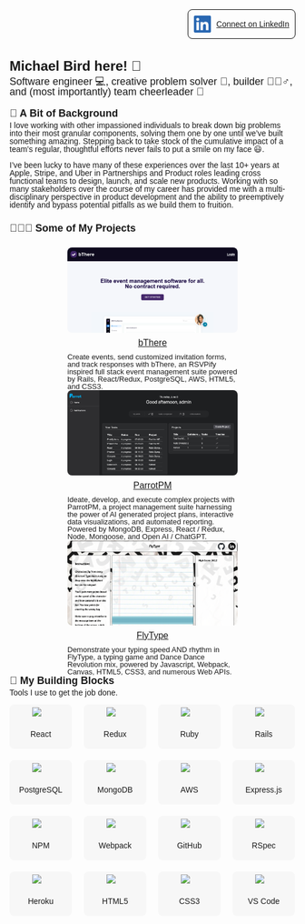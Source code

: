 <!DOCTYPE html>
<html>
<head>
</head>
<body style="font-family: 'Helvetica', Arial, sans-serif; line-height: 1;">
    <div style="display: flex;">
        <div style="display: flex; flex-direction: row-reverse; gap: 10px; padding-bottom: 30px; width: 100%; align-items: center;">
            <a href="https://www.linkedin.com/in/mibird/" target="_blank" style="display: flex; align-items: center; gap: 10px; padding: 10px; border: solid black 1px; border-radius: 8px;">
                <img src="./assets/images/li-bug.png" style="height: 30px;">
                Connect on LinkedIn
            </a>
        </div>
    </div>
    <div style="font-size: x-large; line-height: 1.5; font-weight: 600;">
        Michael Bird here! 🦅
    </div>
    <div style="font-size: large; padding-bottom: 20px;">
        Software engineer 💻, creative problem solver 🧩, builder 👷🏼‍♂️, and (most importantly) team cheerleader 📣
    </div>
    <div style="font-size: large; padding-bottom: 5px; font-weight: 600;">
        🔎 A Bit of Background
    </div>
    <div style="padding-bottom: 25px;">
        I love working with other impassioned individuals to break down big problems into their most granular components, solving them one by one until we’ve built something amazing. Stepping back to take stock of the cumulative impact of a team’s regular, thoughtful efforts never fails to put a smile on my face 😃.
        <br/><br/>
        I’ve been lucky to have many of these experiences over the last 10+ years at Apple, Stripe, and Uber in Partnerships and Product roles leading cross functional teams to design, launch, and scale new products. Working with so many stakeholders over the course of my career has provided me with a multi-disciplinary perspective in product development and the ability to preemptively identify and bypass potential pitfalls as we build them to fruition. 
    </div>
    <div style="font-size: large; padding-bottom: 5px; font-weight: 600;">
        👨🏻‍🎨 Some of My Projects
    </div>
    <div style="padding-top: 20px; display: grid; grid-template-columns: repeat(auto-fit, minmax(300px, 1fr)); align-items: top; justify-items: center;">
        <div style="display: flex; flex-direction: column; width: 300px; gap: 10px;">
            <div style="height: 150px; overflow: hidden; border-radius: 8px;">
                <img src="./assets/images/bThere.png" style="width: 300px;">
            </div>
            <a href="https://b-there.herokuapp.com/" target="_blank" style="font-size: medium; text-align: center;">bThere</a>
            <div style="font-size: small;">Create events, send customized invitation forms, and track responses with bThere, an RSVPify inspired full stack event management suite powered by Rails, React/Redux, PostgreSQL, AWS, HTML5, and CSS3.</div>
        </div>
        <div style="display: flex; flex-direction: column; width: 300px; gap: 10px;">
            <div style="height: 150px; overflow: hidden; border-radius: 8px;">
                <img src="./assets/images/parrotPM.png" style="width: 300px;">
            </div>
            <a href="https://www.parrotpm.com/" target="_blank" style="font-size: medium; text-align: center;">ParrotPM</a>
            <div style="font-size: small;">Ideate, develop, and execute complex projects with ParrotPM, a project management suite harnessing the power of AI generated project plans, interactive data visualizations, and automated reporting. Powered by MongoDB, Express, React / Redux, Node, Mongoose, and Open AI / ChatGPT.</div>
        </div>
        <div style="display: flex; flex-direction: column; width: 300px; gap: 10px;">
            <div style="height: 150px; overflow: hidden; border-radius: 8px;">
                <img src="./assets/images/flyType.png" style="width: 300px;">
            </div>
            <a href="https://apporator.github.io/fly-type/" target="_blank" style="font-size: medium; text-align: center;">FlyType</a>
            <div style="font-size: small;">Demonstrate your typing speed AND rhythm in FlyType, a typing game and Dance Dance Revolution mix, powered by Javascript, Webpack, Canvas, HTML5, CSS3, and numerous Web APIs.</div>
        </div>
    </div>
    <div style="font-size: large; padding-bottom: 5px; font-weight: 600;">
        🧱 My Building Blocks
    </div>
    <div style="padding-bottom: 25px;">
        Tools I use to get the job done.
        <br/><br/>
        <div style="display: grid; grid-template-columns: repeat(auto-fit, minmax(100px, 1fr)); grid-gap: 20px; align-items: center;">
            <div style="width: 100px; display: flex; flex-direction: column; align-items: center; background-color: #F7F7F7; border-radius: 8px; gap: 10px; padding: 5px;">
                <img src="https://cdn.jsdelivr.net/gh/devicons/devicon/icons/react/react-original.svg" style="width: 30px;">
                <p>React</p>
            </div> 
            <div style="width: 100px; display: flex; flex-direction: column; align-items: center; background-color: #F7F7F7; border-radius: 8px; gap: 10px; padding: 5px;">
                <img src="https://cdn.jsdelivr.net/gh/devicons/devicon/icons/redux/redux-original.svg" style="width: 30px;">
                <p>Redux</p>
            </div>
            <div style="width: 100px; display: flex; flex-direction: column; align-items: center; background-color: #F7F7F7; border-radius: 8px; gap: 10px; padding: 5px;">
                <img src="https://cdn.jsdelivr.net/gh/devicons/devicon/icons/ruby/ruby-plain.svg" style="width: 30px;">
                <p>Ruby</p>
            </div>
            <div style="width: 100px; display: flex; flex-direction: column; align-items: center; background-color: #F7F7F7; border-radius: 8px; gap: 10px; padding: 5px;">            
                <img src="https://cdn.jsdelivr.net/gh/devicons/devicon/icons/rails/rails-original-wordmark.svg" style="width: 30px;">          
                <p>Rails</p>
            </div>
            <div style="width: 100px; display: flex; flex-direction: column; align-items: center; background-color: #F7F7F7; border-radius: 8px; gap: 10px; padding: 5px;">            
                <img src="https://cdn.jsdelivr.net/gh/devicons/devicon/icons/postgresql/postgresql-original.svg" style="width: 30px;">          
                <p>PostgreSQL</p>
            </div>
            <div style="width: 100px; display: flex; flex-direction: column; align-items: center; background-color: #F7F7F7; border-radius: 8px; gap: 10px; padding: 5px;">
                <img src="https://cdn.jsdelivr.net/gh/devicons/devicon/icons/mongodb/mongodb-original.svg" style="width: 30px;">
                <p>MongoDB</p>
            </div>
            <div style="width: 100px; display: flex; flex-direction: column; align-items: center; background-color: #F7F7F7; border-radius: 8px; gap: 10px; padding: 5px;">
                <img src="https://cdn.jsdelivr.net/gh/devicons/devicon/icons/amazonwebservices/amazonwebservices-original.svg" style="width: 30px;">
              <p>AWS</p>
            </div>
            <div style="width: 100px; display: flex; flex-direction: column; align-items: center; background-color: #F7F7F7; border-radius: 8px; gap: 10px; padding: 5px;">
                <img src="https://cdn.jsdelivr.net/gh/devicons/devicon/icons/express/express-original.svg" style="width: 30px;">
                <p>Express.js</p>
            </div>
            <div style="width: 100px; display: flex; flex-direction: column; align-items: center; background-color: #F7F7F7; border-radius: 8px; gap: 10px; padding: 5px;">
                <img src="https://cdn.jsdelivr.net/gh/devicons/devicon/icons/npm/npm-original-wordmark.svg" style="width: 30px;">
                <p>NPM</p>
            </div>
            <div style="width: 100px; display: flex; flex-direction: column; align-items: center; background-color: #F7F7F7; border-radius: 8px; gap: 10px; padding: 5px;">
                <img src="https://cdn.jsdelivr.net/gh/devicons/devicon/icons/webpack/webpack-original.svg" style="width: 30px;">
                <p>Webpack</p>
            </div>
            <div style="width: 100px; display: flex; flex-direction: column; align-items: center; background-color: #F7F7F7; border-radius: 8px; gap: 10px; padding: 5px;">
                <img src="https://cdn.jsdelivr.net/gh/devicons/devicon/icons/github/github-original.svg" style="width: 30px;">
                <p>GitHub</p>
            </div>
            <div style="width: 100px; display: flex; flex-direction: column; align-items: center; background-color: #F7F7F7; border-radius: 8px; gap: 10px; padding: 5px;">
                <img src="https://cdn.jsdelivr.net/gh/devicons/devicon/icons/rspec/rspec-original.svg" style="width: 30px;">
                <p>RSpec</p>
            </div>
            <div style="width: 100px; display: flex; flex-direction: column; align-items: center; background-color: #F7F7F7; border-radius: 8px; gap: 10px; padding: 5px;">
                <img src="https://cdn.jsdelivr.net/gh/devicons/devicon/icons/heroku/heroku-original.svg" style="width: 30px;">
                <p>Heroku</p>
            </div>
            <div style="width: 100px; display: flex; flex-direction: column; align-items: center; background-color: #F7F7F7; border-radius: 8px; gap: 10px; padding: 5px;">
                <img src="https://cdn.jsdelivr.net/gh/devicons/devicon/icons/html5/html5-original.svg" style="width: 30px;">
                <p>HTML5</p>
            </div>
            <div style="width: 100px; display: flex; flex-direction: column; align-items: center; background-color: #F7F7F7; border-radius: 8px; gap: 10px; padding: 5px;">
                <img src="https://cdn.jsdelivr.net/gh/devicons/devicon/icons/css3/css3-original.svg" style="width: 30px;">
                <p>CSS3</p>
            </div>
            <div style="width: 100px; display: flex; flex-direction: column; align-items: center; background-color: #F7F7F7; border-radius: 8px; gap: 10px; padding: 5px;">
                <img src="https://cdn.jsdelivr.net/gh/devicons/devicon/icons/vscode/vscode-original.svg" style="width: 30px;">
                <p>VS Code</p>
            </div>
        </div>
    </div>
</body>
</html>